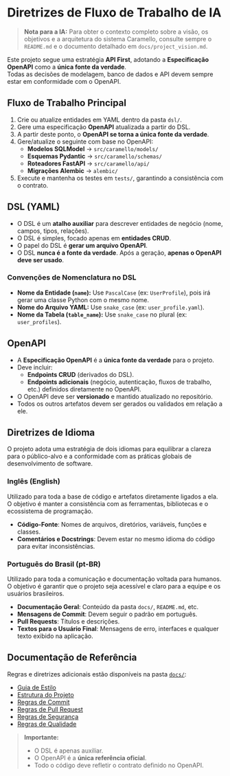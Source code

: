 # Diretrizes de Fluxo de Trabalho de IA

> **Nota para a IA:** Para obter o contexto completo sobre a visão, os objetivos e a arquitetura do sistema Caramello, consulte sempre o `README.md` e o documento detalhado em `docs/project_vision.md`.

Este projeto segue uma estratégia **API First**, adotando a **Especificação OpenAPI** como a **única fonte da verdade**.  
Todas as decisões de modelagem, banco de dados e API devem sempre estar em conformidade com o OpenAPI.  

## Fluxo de Trabalho Principal

1. Crie ou atualize entidades em YAML dentro da pasta `dsl/`.  
2. Gere uma especificação **OpenAPI** atualizada a partir do DSL.  
3. A partir deste ponto, o **OpenAPI se torna a única fonte da verdade**.  
4. Gere/atualize o seguinte com base no OpenAPI:  
   - **Modelos SQLModel** → `src/caramello/models/`  
   - **Esquemas Pydantic** → `src/caramello/schemas/`  
   - **Roteadores FastAPI** → `src/caramello/api/`  
   - **Migrações Alembic** → `alembic/`  
5. Execute e mantenha os testes em `tests/`, garantindo a consistência com o contrato.  

## DSL (YAML)
- O DSL é um **atalho auxiliar** para descrever entidades de negócio (nome, campos, tipos, relações).  
- O DSL é simples, focado apenas em **entidades CRUD**.  
- O papel do DSL é **gerar um arquivo OpenAPI**.  
- O DSL **nunca é a fonte da verdade**. Após a geração, **apenas o OpenAPI deve ser usado**.  

### Convenções de Nomenclatura no DSL
- **Nome da Entidade (`name`):** Use `PascalCase` (ex: `UserProfile`), pois irá gerar uma classe Python com o mesmo nome.
- **Nome do Arquivo YAML:** Use `snake_case` (ex: `user_profile.yaml`).
- **Nome da Tabela (`table_name`):** Use `snake_case` no plural (ex: `user_profiles`).

## OpenAPI
- A **Especificação OpenAPI** é a **única fonte da verdade** para o projeto.  
- Deve incluir:  
  - **Endpoints CRUD** (derivados do DSL).  
  - **Endpoints adicionais** (negócio, autenticação, fluxos de trabalho, etc.) definidos diretamente no OpenAPI.  
- O OpenAPI deve ser **versionado** e mantido atualizado no repositório.  
- Todos os outros artefatos devem ser gerados ou validados em relação a ele.  

## Diretrizes de Idioma

O projeto adota uma estratégia de dois idiomas para equilibrar a clareza para o público-alvo e a conformidade com as práticas globais de desenvolvimento de software.

### Inglês (English)
Utilizado para toda a base de código e artefatos diretamente ligados a ela. O objetivo é manter a consistência com as ferramentas, bibliotecas e o ecossistema de programação.
- **Código-Fonte**: Nomes de arquivos, diretórios, variáveis, funções e classes.
- **Comentários e Docstrings**: Devem estar no mesmo idioma do código para evitar inconsistências.

### Português do Brasil (pt-BR)
Utilizado para toda a comunicação e documentação voltada para humanos. O objetivo é garantir que o projeto seja acessível e claro para a equipe e os usuários brasileiros.
- **Documentação Geral**: Conteúdo da pasta `docs/`, `README.md`, etc.
- **Mensagens de Commit**: Devem seguir o padrão em português.
- **Pull Requests**: Títulos e descrições.
- **Textos para o Usuário Final**: Mensagens de erro, interfaces e qualquer texto exibido na aplicação.

## Documentação de Referência
Regras e diretrizes adicionais estão disponíveis na pasta [`docs/`](./docs):
- [Guia de Estilo](./docs/style_guide.md)  
- [Estrutura do Projeto](./docs/project_structure.md)  
- [Regras de Commit](./docs/commit_rules.md)  
- [Regras de Pull Request](./docs/pr_rules.md)  
- [Regras de Segurança](./docs/security_rules.md)  
- [Regras de Qualidade](./docs/quality_rules.md)  

> **Importante:**  
> - O DSL é apenas auxiliar.  
> - O OpenAPI é a **única referência oficial**.  
> - Todo o código deve refletir o contrato definido no OpenAPI.
